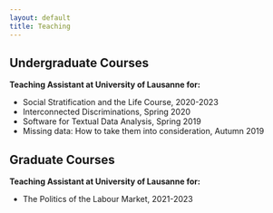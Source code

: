 ```yaml
---
layout: default
title: Teaching
---
```


## Undergraduate Courses
**Teaching Assistant at University of Lausanne for:**
- Social Stratification and the Life Course, 2020-2023
- Interconnected Discriminations, Spring 2020
- Software for Textual Data Analysis, Spring 2019
- Missing data: How to take them into consideration, Autumn 2019
  
## Graduate Courses
**Teaching Assistant at University of Lausanne for:**
- The Politics of the Labour Market, 2021-2023

